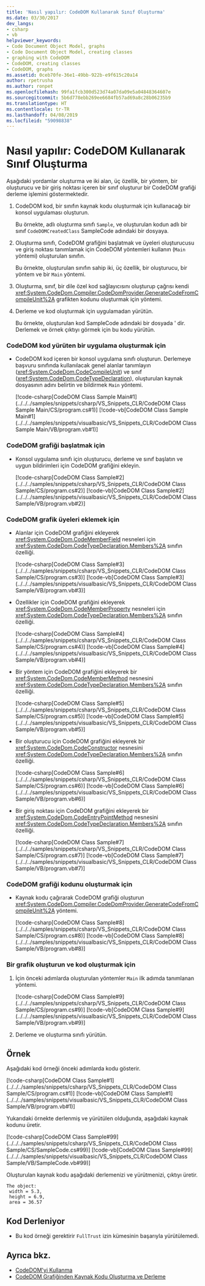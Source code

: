 ```yaml
---
title: 'Nasıl yapılır: CodeDOM Kullanarak Sınıf Oluşturma'
ms.date: 03/30/2017
dev_langs:
- csharp
- vb
helpviewer_keywords:
- Code Document Object Model, graphs
- Code Document Object Model, creating classes
- graphing with CodeDOM
- CodeDOM, creating classes
- CodeDOM, graphs
ms.assetid: 0ceb70fe-36e1-49bb-922b-e9f615c20a14
author: rpetrusha
ms.author: ronpet
ms.openlocfilehash: 99fa1fcb300d523d74a07da09e5a04848364607e
ms.sourcegitcommit: 5b6d778ebb269ee6684fb57ad69a8c28b06235b9
ms.translationtype: HT
ms.contentlocale: tr-TR
ms.lasthandoff: 04/08/2019
ms.locfileid: "59098838"
---
```

# <a name="how-to-create-a-class-using-codedom"></a>Nasıl yapılır: CodeDOM Kullanarak Sınıf Oluşturma
Aşağıdaki yordamlar oluşturma ve iki alan, üç özellik, bir yöntem, bir oluşturucu ve bir giriş noktası içeren bir sınıf oluşturur bir CodeDOM grafiği derleme işlemini göstermektedir.  
  
1.  CodeDOM kod, bir sınıfın kaynak kodu oluşturmak için kullanacağı bir konsol uygulaması oluşturun.  
  
     Bu örnekte, adlı oluşturma sınıfı `Sample`, ve oluşturulan kodun adlı bir sınıf `CodeDOMCreatedClass` SampleCode adındaki bir dosyaya.  
  
2.  Oluşturma sınıfı, CodeDOM grafiğini başlatmak ve üyeleri oluşturucusu ve giriş noktası tanımlamak için CodeDOM yöntemleri kullanın (`Main` yöntemi) oluşturulan sınıfın.  
  
     Bu örnekte, oluşturulan sınıfın sahip iki, üç özellik, bir oluşturucu, bir yöntem ve bir `Main` yöntemi.  
  
3.  Oluşturma, sınıf, bir dile özel kod sağlayıcısını oluşturup çağrısı kendi <xref:System.CodeDom.Compiler.CodeDomProvider.GenerateCodeFromCompileUnit%2A> grafikten kodunu oluşturmak için yöntemi.  
  
4.  Derleme ve kod oluşturmak için uygulamadan yürütün.  
  
     Bu örnekte, oluşturulan kod SampleCode adındaki bir dosyada ' dir. Derlemek ve örnek çıktıyı görmek için bu kodu yürütün.  
  
### <a name="to-create-the-application-that-will-execute-the-codedom-code"></a>CodeDOM kod yürüten bir uygulama oluşturmak için  
  
-   CodeDOM kod içeren bir konsol uygulama sınıfı oluşturun. Derlemeye başvuru sınıfında kullanılacak genel alanlar tanımlayın (<xref:System.CodeDom.CodeCompileUnit>) ve sınıf (<xref:System.CodeDom.CodeTypeDeclaration>), oluşturulan kaynak dosyasının adını belirtin ve bildirmek `Main` yöntemi.  
  
     [!code-csharp[CodeDOM Class Sample Main#1](../../../samples/snippets/csharp/VS_Snippets_CLR/CodeDOM Class Sample Main/CS/program.cs#1)]
     [!code-vb[CodeDOM Class Sample Main#1](../../../samples/snippets/visualbasic/VS_Snippets_CLR/CodeDOM Class Sample Main/VB/program.vb#1)]  
  
### <a name="to-initialize-the-codedom-graph"></a>CodeDOM grafiği başlatmak için  
  
-   Konsol uygulama sınıfı için oluşturucu, derleme ve sınıf başlatın ve uygun bildirimleri için CodeDOM grafiğini ekleyin.  
  
     [!code-csharp[CodeDOM Class Sample#2](../../../samples/snippets/csharp/VS_Snippets_CLR/CodeDOM Class Sample/CS/program.cs#2)]
     [!code-vb[CodeDOM Class Sample#2](../../../samples/snippets/visualbasic/VS_Snippets_CLR/CodeDOM Class Sample/VB/program.vb#2)]  
  
### <a name="to-add-members-to-the-codedom-graph"></a>CodeDOM grafik üyeleri eklemek için  
  
-   Alanlar için CodeDOM grafiğini ekleyerek <xref:System.CodeDom.CodeMemberField> nesneleri için <xref:System.CodeDom.CodeTypeDeclaration.Members%2A> sınıfın özelliği.  
  
     [!code-csharp[CodeDOM Class Sample#3](../../../samples/snippets/csharp/VS_Snippets_CLR/CodeDOM Class Sample/CS/program.cs#3)]
     [!code-vb[CodeDOM Class Sample#3](../../../samples/snippets/visualbasic/VS_Snippets_CLR/CodeDOM Class Sample/VB/program.vb#3)]  
  
-   Özellikler için CodeDOM grafiğini ekleyerek <xref:System.CodeDom.CodeMemberProperty> nesneleri için <xref:System.CodeDom.CodeTypeDeclaration.Members%2A> sınıfın özelliği.  
  
     [!code-csharp[CodeDOM Class Sample#4](../../../samples/snippets/csharp/VS_Snippets_CLR/CodeDOM Class Sample/CS/program.cs#4)]
     [!code-vb[CodeDOM Class Sample#4](../../../samples/snippets/visualbasic/VS_Snippets_CLR/CodeDOM Class Sample/VB/program.vb#4)]  
  
-   Bir yöntem için CodeDOM grafiğini ekleyerek bir <xref:System.CodeDom.CodeMemberMethod> nesnesini <xref:System.CodeDom.CodeTypeDeclaration.Members%2A> sınıfın özelliği.  
  
     [!code-csharp[CodeDOM Class Sample#5](../../../samples/snippets/csharp/VS_Snippets_CLR/CodeDOM Class Sample/CS/program.cs#5)]
     [!code-vb[CodeDOM Class Sample#5](../../../samples/snippets/visualbasic/VS_Snippets_CLR/CodeDOM Class Sample/VB/program.vb#5)]  
  
-   Bir oluşturucu için CodeDOM grafiğini ekleyerek bir <xref:System.CodeDom.CodeConstructor> nesnesini <xref:System.CodeDom.CodeTypeDeclaration.Members%2A> sınıfın özelliği.  
  
     [!code-csharp[CodeDOM Class Sample#6](../../../samples/snippets/csharp/VS_Snippets_CLR/CodeDOM Class Sample/CS/program.cs#6)]
     [!code-vb[CodeDOM Class Sample#6](../../../samples/snippets/visualbasic/VS_Snippets_CLR/CodeDOM Class Sample/VB/program.vb#6)]  
  
-   Bir giriş noktası için CodeDOM grafiğini ekleyerek bir <xref:System.CodeDom.CodeEntryPointMethod> nesnesini <xref:System.CodeDom.CodeTypeDeclaration.Members%2A> sınıfın özelliği.  
  
     [!code-csharp[CodeDOM Class Sample#7](../../../samples/snippets/csharp/VS_Snippets_CLR/CodeDOM Class Sample/CS/program.cs#7)]
     [!code-vb[CodeDOM Class Sample#7](../../../samples/snippets/visualbasic/VS_Snippets_CLR/CodeDOM Class Sample/VB/program.vb#7)]  
  
### <a name="to-generate-the-code-from-the-codedom-graph"></a>CodeDOM grafiği kodunu oluşturmak için  
  
-   Kaynak kodu çağırarak CodeDOM grafiği oluşturun <xref:System.CodeDom.Compiler.CodeDomProvider.GenerateCodeFromCompileUnit%2A> yöntemi.  
  
     [!code-csharp[CodeDOM Class Sample#8](../../../samples/snippets/csharp/VS_Snippets_CLR/CodeDOM Class Sample/CS/program.cs#8)]
     [!code-vb[CodeDOM Class Sample#8](../../../samples/snippets/visualbasic/VS_Snippets_CLR/CodeDOM Class Sample/VB/program.vb#8)]  
  
### <a name="to-create-the-graph-and-generate-the-code"></a>Bir grafik oluşturun ve kod oluşturmak için  
  
1.  İçin önceki adımlarda oluşturulan yöntemler `Main` ilk adımda tanımlanan yöntemi.  
  
     [!code-csharp[CodeDOM Class Sample#9](../../../samples/snippets/csharp/VS_Snippets_CLR/CodeDOM Class Sample/CS/program.cs#9)]
     [!code-vb[CodeDOM Class Sample#9](../../../samples/snippets/visualbasic/VS_Snippets_CLR/CodeDOM Class Sample/VB/program.vb#9)]  
  
2.  Derleme ve oluşturma sınıfı yürütün.  
  
## <a name="example"></a>Örnek  
 Aşağıdaki kod örneği önceki adımlarda kodu gösterir.  
  
 [!code-csharp[CodeDOM Class Sample#1](../../../samples/snippets/csharp/VS_Snippets_CLR/CodeDOM Class Sample/CS/program.cs#1)]
 [!code-vb[CodeDOM Class Sample#1](../../../samples/snippets/visualbasic/VS_Snippets_CLR/CodeDOM Class Sample/VB/program.vb#1)]  
  
 Yukarıdaki örnekte derlenmiş ve yürütülen olduğunda, aşağıdaki kaynak kodunu üretir.  
  
 [!code-csharp[CodeDOM Class Sample#99](../../../samples/snippets/csharp/VS_Snippets_CLR/CodeDOM Class Sample/CS/SampleCode.cs#99)]
 [!code-vb[CodeDOM Class Sample#99](../../../samples/snippets/visualbasic/VS_Snippets_CLR/CodeDOM Class Sample/VB/SampleCode.vb#99)]  
  
 Oluşturulan kaynak kodu aşağıdaki derlemenizi ve yürütmenizi, çıktıyı üretir.  
  
```  
The object:  
 width = 5.3,  
 height = 6.9,  
 area = 36.57  
```  
  
## <a name="compiling-the-code"></a>Kod Derleniyor  
  
-   Bu kod örneği gerektirir `FullTrust` izin kümesinin başarıyla yürütülemedi.  
  
## <a name="see-also"></a>Ayrıca bkz.

- [CodeDOM'yi Kullanma](../../../docs/framework/reflection-and-codedom/using-the-codedom.md)
- [CodeDOM Grafiğinden Kaynak Kodu Oluşturma ve Derleme](../../../docs/framework/reflection-and-codedom/generating-and-compiling-source-code-from-a-codedom-graph.md)
